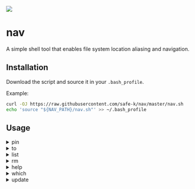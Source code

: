 ![](https://github.com/safe-k/nav/workflows/Test/badge.svg)

# nav

A simple shell tool that enables file system location aliasing and navigation.

## Installation

Download the script and source it in your `.bash_profile`.

Example:
```bash
curl -OJ https://raw.githubusercontent.com/safe-k/nav/master/nav.sh
echo 'source "${NAV_PATH}/nav.sh"' >> ~/.bash_profile
```

## Usage

<details>
<summary>pin</summary>
<p>
Assigns an alias to the given location.

```bash
> nav pin [location] [alias]
```
</p>
</details>

<details>
<summary>to</summary>
<p>
Navigates to the location assigned to the given alias.

```bash
> nav to [alias]
```
</p>
</details>

<details>
<summary>list</summary>
<p>
Lists all available location aliases.

```bash
> nav list
deep      /Users/seifkamal/somewplace/somewhere/deep
desktop   /Users/seifkamal/Desktop
nav       /Users/seifkamal/projects/nav
```
</p>
</details>

<details>
<summary>rm</summary>
<p>
Removes the given location alias.

```bash
> nav rm [alias]
```
</p>
</details>

<details>
<summary>help</summary>
<p>
Prints out usage instructions.

```bash
> nav help
Available actions:
- pin (Usage: nav pin [location] [alias])
- to (Usage: nav to [alias])
- rm (Usage: nav rm [alias])
- list
- which
- update
```
</p>
</details>

<details>
<summary>which</summary>
<p>
Prints out the installation location.

```bash
> nav which
/Users/seifkamal/nav
```
</p>
</details>

<details>
<summary>update</summary>
<p>
Downloads the latest version of the executable.

```bash
> nav update
Executable updated.
Please run `source /Users/seifkamal/nav.sh`
```
</p>
</details>
